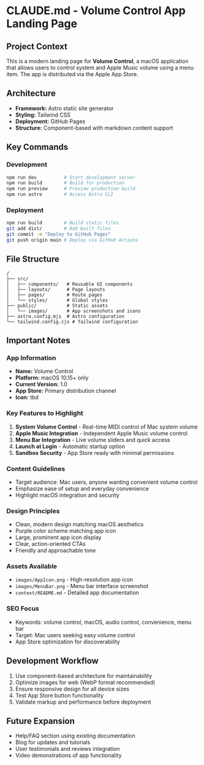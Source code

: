 # CLAUDE.md - Volume Control App Landing Page

## Project Context
This is a modern landing page for **Volume Control**, a macOS application that allows users to control system and Apple Music volume using a menu item. The app is distributed via the Apple App Store.

## Architecture
- **Framework:** Astro static site generator
- **Styling:** Tailwind CSS
- **Deployment:** GitHub Pages
- **Structure:** Component-based with markdown content support

## Key Commands

### Development
```bash
npm run dev          # Start development server
npm run build        # Build for production
npm run preview      # Preview production build
npm run astro        # Access Astro CLI
```

### Deployment
```bash
npm run build        # Build static files
git add dist/        # Add built files
git commit -m "Deploy to GitHub Pages"
git push origin main # Deploy via GitHub Actions
```

## File Structure
```
/
├── src/
│   ├── components/   # Reusable UI components
│   ├── layouts/      # Page layouts
│   ├── pages/        # Route pages
│   └── styles/       # Global styles
├── public/           # Static assets
│   └── images/       # App screenshots and icons
├── astro.config.mjs  # Astro configuration
└── tailwind.config.cjs # Tailwind configuration
```

## Important Notes

### App Information
- **Name:** Volume Control
- **Platform:** macOS 10.15+ only
- **Current Version:** 1.0
- **App Store:** Primary distribution channel
- **Icon:** tbd

### Key Features to Highlight
1. **System Volume Control** - Real-time MIDI control of Mac system volume
2. **Apple Music Integration** - Independent Apple Music volume control
4. **Menu Bar Integration** - Live volume sliders and quick access
5. **Launch at Login** - Automatic startup option
6. **Sandbox Security** - App Store ready with minimal permissions

### Content Guidelines
- Target audience: Mac users, anyone wanting convenient volume control
- Emphasize ease of setup and everyday convenience
- Highlight macOS integration and security

### Design Principles
- Clean, modern design matching macOS aesthetics
- Purple color scheme matching app icon
- Large, prominent app icon display
- Clear, action-oriented CTAs
- Friendly and approachable tone

### Assets Available
- `images/AppIcon.png` - High-resolution app icon
- `images/MenuBar.png` - Menu bar interface screenshot
- `context/README.md` - Detailed app documentation

### SEO Focus
- Keywords: volume control, macOS, audio control, convenience, menu bar
- Target: Mac users seeking easy volume control
- App Store optimization for discoverability

## Development Workflow
1. Use component-based architecture for maintainability
2. Optimize images for web (WebP format recommended)
3. Ensure responsive design for all device sizes
4. Test App Store button functionality
5. Validate markup and performance before deployment

## Future Expansion
- Help/FAQ section using existing documentation
- Blog for updates and tutorials
- User testimonials and reviews integration
- Video demonstrations of app functionality